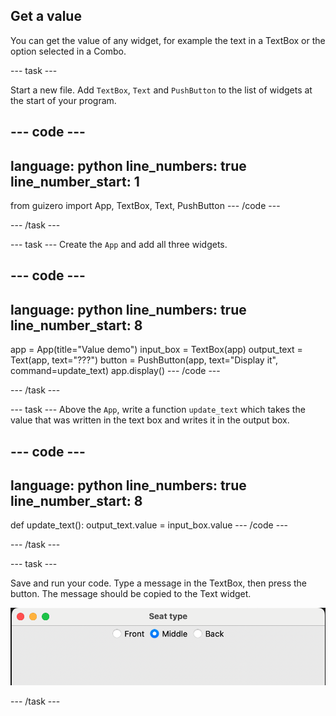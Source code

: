## Get a value

You can get the value of any widget, for example the text in a TextBox or the option selected in a Combo.


--- task ---

Start a new file. Add `TextBox`, `Text` and `PushButton` to the list of widgets at the start of your program.

--- code ---
---
language: python
line_numbers: true
line_number_start: 1
---
from guizero import App, TextBox, Text, PushButton
--- /code ---

--- /task ---

--- task ---
Create the `App` and add all three widgets.

--- code ---
---
language: python
line_numbers: true
line_number_start: 8
---
app = App(title="Value demo")
input_box = TextBox(app)
output_text = Text(app, text="???")
button = PushButton(app, text="Display it", command=update_text)
app.display()
--- /code ---

--- /task ---

--- task ---
Above the `App`, write a function `update_text` which takes the value that was written in the text box and writes it in the output box. 

--- code ---
---
language: python
line_numbers: true
line_number_start: 8
---
def update_text():
    output_text.value = input_box.value
--- /code ---

--- /task ---


--- task ---

Save and run your code. Type a message in the TextBox, then press the button. The message should be copied to the Text widget.

![Button Group demo](images/buttongroup.png)

--- /task ---



